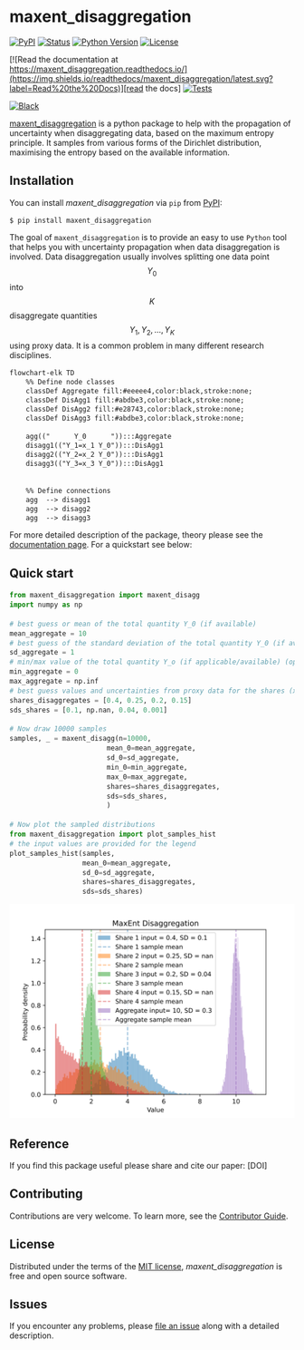# maxent_disaggregation

[![PyPI](https://img.shields.io/pypi/v/maxent_disaggregation.svg)][pypi status]
[![Status](https://img.shields.io/pypi/status/maxent_disaggregation.svg)][pypi status]
[![Python Version](https://img.shields.io/pypi/pyversions/maxent_disaggregation)][pypi status]
[![License](https://img.shields.io/pypi/l/maxent_disaggregation)][license]

[![Read the documentation at https://maxent_disaggregation.readthedocs.io/](https://img.shields.io/readthedocs/maxent_disaggregation/latest.svg?label=Read%20the%20Docs)][read the docs]
[![Tests](https://github.com/jakobsarthur/maxent_disaggregation/actions/workflows/python-test.yml/badge.svg)][tests]


[![Black](https://img.shields.io/badge/code%20style-black-000000.svg)][black]

[pypi status]: https://pypi.org/project/maxent_disaggregation/
[read the docs]: https://maxent-disaggregation.readthedocs.io/en/latest/index.html
[tests]: https://github.com/jakobsarthur/maxent_disaggregation/actions?workflow=Tests
[codecov]: https://app.codecov.io/gh/jakobsarthur/maxent_disaggregation
[pre-commit]: https://github.com/pre-commit/pre-commit
[black]: https://github.com/psf/black

[maxent_disaggregation](https://github.com/jakobsarthur/maxent_disaggregation) is a python package to help with the propagation of uncertainty when disaggregating data, based on the maximum entropy principle. It samples from various forms of the Dirichlet distribution, maximising the entropy based on the available information. 








## Installation

You can install _maxent_disaggregation_ via `pip` from [PyPI](https://pypi.org/project/maxent-disaggregation/):

```console
$ pip install maxent_disaggregation
```

The goal of `maxent_disaggregation` is to provide an easy to use `Python` tool 
that helps you with uncertainty propagation when data disaggregation is involved. Data
disaggregation usually involves splitting one data point $$Y_0$$ into $$K$$ 
disaggregate quantities $$Y_1, Y_2, ..., Y_K$$ using proxy data. It is a common 
problem in many different research disciplines.


```mermaid
flowchart-elk TD
    %% Define node classes
    classDef Aggregate fill:#eeeee4,color:black,stroke:none;
    classDef DisAgg1 fill:#abdbe3,color:black,stroke:none;
    classDef DisAgg2 fill:#e28743,color:black,stroke:none;
    classDef DisAgg3 fill:#abdbe3,color:black,stroke:none;

    agg(("      Y_0      ")):::Aggregate
    disagg1(("Y_1=x_1 Y_0")):::DisAgg1
    disagg2(("Y_2=x_2 Y_0")):::DisAgg1
    disagg3(("Y_3=x_3 Y_0")):::DisAgg1
   

    %% Define connections
    agg  --> disagg1
    agg  --> disagg2
    agg  --> disagg3
```

For more detailed description of the package, theory please see the [documentation page](https://maxent-disaggregation.readthedocs.io/en/latest/index.html). For a quickstart see below:


## Quick start

```python
from maxent_disaggregation import maxent_disagg
import numpy as np

# best guess or mean of the total quantity Y_0 (if available)
mean_aggregate = 10
# best guess of the standard deviation of the total quantity Y_0 (if available)
sd_aggregate = 1
# min/max value of the total quantity Y_o (if applicable/available) (optional)
min_aggregate = 0
max_aggregate = np.inf
# best guess values and uncertainties from proxy data for the shares (x_i) if available (of not available put in np.nan)
shares_disaggregates = [0.4, 0.25, 0.2, 0.15]
sds_shares = [0.1, np.nan, 0.04, 0.001]

# Now draw 10000 samples
samples, _ = maxent_disagg(n=10000, 
                        mean_0=mean_aggregate,
                        sd_0=sd_aggregate,
                        min_0=min_aggregate,
                        max_0=max_aggregate, 
                        shares=shares_disaggregates, 
                        sds=sds_shares, 
                        )

# Now plot the sampled distributions
from maxent_disaggregation import plot_samples_hist
# the input values are provided for the legend
plot_samples_hist(samples, 
                  mean_0=mean_aggregate,
                  sd_0=sd_aggregate, 
                  shares=shares_disaggregates, 
                  sds=sds_shares)
```

![Histograms of the samples for both the disaggregate and aggregate values](https://github.com/jakobsarthur/maxent_disaggregation/blob/main/docs/content/data/Quickstart_example.svg)








## Reference
If you find this package useful please share and cite our paper: [DOI]

## Contributing

Contributions are very welcome.
To learn more, see the [Contributor Guide][Contributor Guide].

## License

Distributed under the terms of the [MIT license][License],
_maxent_disaggregation_ is free and open source software.

## Issues

If you encounter any problems,
please [file an issue][Issue Tracker] along with a detailed description.


<!-- github-only -->

[command-line reference]: https://maxent_disaggregation.readthedocs.io/en/latest/usage.html
[License]: https://github.com/jakobsarthur/maxent_disaggregation/blob/main/LICENSE
[Contributor Guide]: https://github.com/jakobsarthur/maxent_disaggregation/blob/main/CONTRIBUTING.md
[Issue Tracker]: https://github.com/jakobsarthur/maxent_disaggregation/issues

